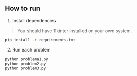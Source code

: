 ## How to run

1. Install dependencies

> You should have Tkinter installed on your own system.

```bash
pip install -r requirements.txt
```

2. Run each problem

```bash
python problema1.py
python problem2.py
python problem3.py
```